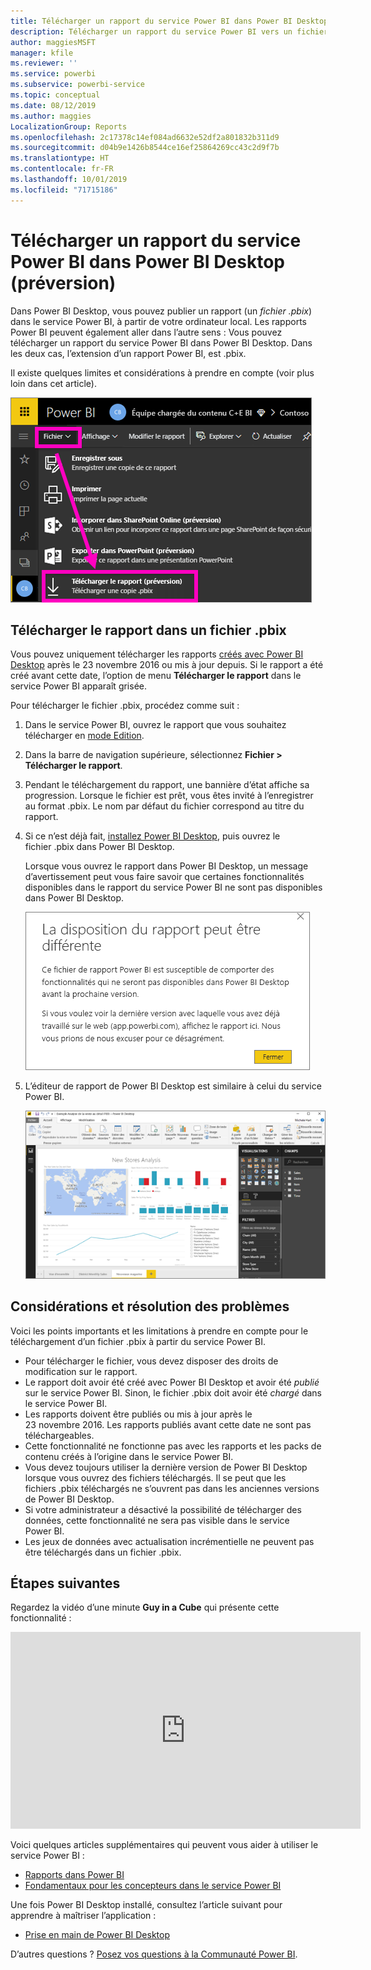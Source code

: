 ```yaml
---
title: Télécharger un rapport du service Power BI dans Power BI Desktop (préversion)
description: Télécharger un rapport du service Power BI vers un fichier Power BI Desktop
author: maggiesMSFT
manager: kfile
ms.reviewer: ''
ms.service: powerbi
ms.subservice: powerbi-service
ms.topic: conceptual
ms.date: 08/12/2019
ms.author: maggies
LocalizationGroup: Reports
ms.openlocfilehash: 2c17378c14ef084ad6632e52df2a801832b311d9
ms.sourcegitcommit: d04b9e1426b8544ce16ef25864269cc43c2d9f7b
ms.translationtype: HT
ms.contentlocale: fr-FR
ms.lasthandoff: 10/01/2019
ms.locfileid: "71715186"
---
```

# <a name="download-a-report-from-the-power-bi-service-to-power-bi-desktop-preview"></a>Télécharger un rapport du service Power BI dans Power BI Desktop (préversion)
Dans Power BI Desktop, vous pouvez publier un rapport (un *fichier .pbix*) dans le service Power BI, à partir de votre ordinateur local. Les rapports Power BI peuvent également aller dans l’autre sens : Vous pouvez télécharger un rapport du service Power BI dans Power BI Desktop. Dans les deux cas, l’extension d’un rapport Power BI, est .pbix.

Il existe quelques limites et considérations à prendre en compte (voir plus loin dans cet article).

![Liste déroulante de fichiers](media/service-export-to-pbix/power-bi-file-export.png)

## <a name="download-the-report-as-a-pbix-file"></a>Télécharger le rapport dans un fichier .pbix

Vous pouvez uniquement télécharger les rapports [créés avec Power BI Desktop](/learn/modules/publish-share-power-bi/2-publish-reports) après le 23 novembre 2016 ou mis à jour depuis. Si le rapport a été créé avant cette date, l’option de menu **Télécharger le rapport** dans le service Power BI apparaît grisée.

Pour télécharger le fichier .pbix, procédez comme suit :

1. Dans le service Power BI, ouvrez le rapport que vous souhaitez télécharger en [mode Edition](https://docs.microsoft.com/power-bi/service-interact-with-a-report-in-editing-view).

2. Dans la barre de navigation supérieure, sélectionnez **Fichier > Télécharger le rapport**.
   
3. Pendant le téléchargement du rapport, une bannière d’état affiche sa progression. Lorsque le fichier est prêt, vous êtes invité à l’enregistrer au format .pbix. Le nom par défaut du fichier correspond au titre du rapport.
   
4. Si ce n’est déjà fait, [installez Power BI Desktop](desktop-get-the-desktop.md), puis ouvrez le fichier .pbix dans Power BI Desktop.
   
    Lorsque vous ouvrez le rapport dans Power BI Desktop, un message d’avertissement peut vous faire savoir que certaines fonctionnalités disponibles dans le rapport du service Power BI ne sont pas disponibles dans Power BI Desktop.
   
    ![Boîte de dialogue d’avertissement](media/service-export-to-pbix/power-bi-export-to-pbix_2.png)

5. L’éditeur de rapport de Power BI Desktop est similaire à celui du service Power BI.  
   
    ![Éditeur de rapport Power BI Desktop](media/service-export-to-pbix/power-bi-desktop.png)

## <a name="considerations-and-troubleshooting"></a>Considérations et résolution des problèmes
Voici les points importants et les limitations à prendre en compte pour le téléchargement d’un fichier .pbix à partir du service Power BI.

* Pour télécharger le fichier, vous devez disposer des droits de modification sur le rapport.
* Le rapport doit avoir été créé avec Power BI Desktop et avoir été *publié* sur le service Power BI. Sinon, le fichier .pbix doit avoir été *chargé* dans le service Power BI.
* Les rapports doivent être publiés ou mis à jour après le 23 novembre 2016. Les rapports publiés avant cette date ne sont pas téléchargeables.
* Cette fonctionnalité ne fonctionne pas avec les rapports et les packs de contenu créés à l’origine dans le service Power BI.
* Vous devez toujours utiliser la dernière version de Power BI Desktop lorsque vous ouvrez des fichiers téléchargés. Il se peut que les fichiers .pbix téléchargés ne s’ouvrent pas dans les anciennes versions de Power BI Desktop.
* Si votre administrateur a désactivé la possibilité de télécharger des données, cette fonctionnalité ne sera pas visible dans le service Power BI.
* Les jeux de données avec actualisation incrémentielle ne peuvent pas être téléchargés dans un fichier .pbix.

## <a name="next-steps"></a>Étapes suivantes
Regardez la vidéo d’une minute **Guy in a Cube** qui présente cette fonctionnalité :

<iframe width="560" height="315" src="https://www.youtube.com/embed/ymWqU5jiUl0" frameborder="0" allowfullscreen></iframe>

Voici quelques articles supplémentaires qui peuvent vous aider à utiliser le service Power BI :

* [Rapports dans Power BI](consumer/end-user-reports.md)
* [Fondamentaux pour les concepteurs dans le service Power BI](service-basic-concepts.md)

Une fois Power BI Desktop installé, consultez l’article suivant pour apprendre à maîtriser l’application :

* [Prise en main de Power BI Desktop](desktop-getting-started.md)

D’autres questions ? [Posez vos questions à la Communauté Power BI](http://community.powerbi.com/).

